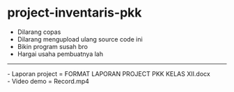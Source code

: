 # project-inventaris-pkk

- Dilarang copas
- Dilarang mengupload ulang source code ini
- Bikin program susah bro
- Hargai usaha pembuatnya lah

<hr>
- Laporan project = FORMAT LAPORAN PROJECT PKK KELAS XII.docx <br>
- Video demo = Record.mp4
